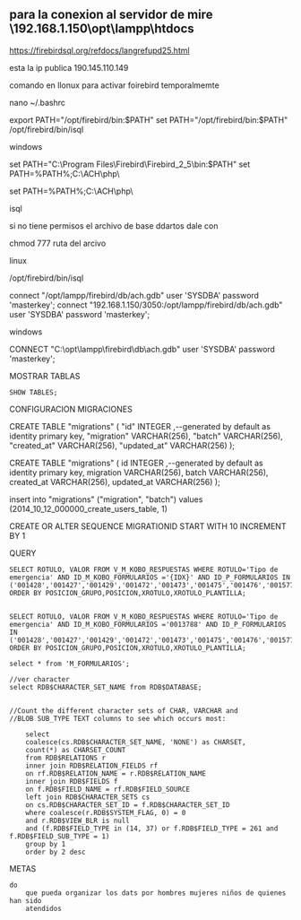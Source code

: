## para la conexion al servidor de mire \\192.168.1.150\opt\lampp\htdocs

https://firebirdsql.org/refdocs/langrefupd25.html

esta la ip publica 190.145.110.149


comando en llonux para activar foirebird temporalmemte

nano ~/.bashrc

export PATH="/opt/firebird/bin:$PATH"
set PATH="/opt/firebird/bin:$PATH"
/opt/firebird/bin/isql

windows

set PATH="C:\Program Files\Firebird\Firebird_2_5\bin:$PATH"
set PATH=%PATH%;C:\ACH\php\

set PATH=%PATH%;C:\ACH\php\


isql

si no tiene permisos el archivo de base ddartos dale con 

chmod 777 ruta del arcivo

linux 

/opt/firebird/bin/isql

connect "/opt/lampp/firebird/db/ach.gdb" user 'SYSDBA' password 'masterkey';
connect "192.168.1.150/3050:/opt/lampp/firebird/db/ach.gdb" user 'SYSDBA' password 'masterkey';

windows

CONNECT "C:\opt\lampp\firebird\db\ach.gdb" user 'SYSDBA' password 'masterkey';

MOSTRAR TABLAS

    SHOW TABLES;

CONFIGURACION MIGRACIONES



CREATE TABLE "migrations" (
"id"  INTEGER ,--generated by default as identity primary key,
"migration" VARCHAR(256),
"batch" VARCHAR(256),
"created_at" VARCHAR(256),
"updated_at" VARCHAR(256)
);

CREATE TABLE "migrations" (
id  INTEGER ,--generated by default as identity primary key,
migration VARCHAR(256),
batch VARCHAR(256),
created_at VARCHAR(256),
updated_at VARCHAR(256)
);

insert into "migrations" ("migration", "batch") values (2014_10_12_000000_create_users_table, 1)

CREATE OR ALTER SEQUENCE MIGRATIONID
  START WITH 10
  INCREMENT BY 1

QUERY

    SELECT ROTULO, VALOR FROM V_M_KOBO_RESPUESTAS WHERE ROTULO='Tipo de emergencia' AND ID_M_KOBO_FORMULARIOS ='{IDX}' AND ID_P_FORMULARIOS IN ('001428','001427','001429','001472','001473','001475','001476','001577','001486','001484','001485') ORDER BY POSICION_GRUPO,POSICION,XROTULO,XROTULO_PLANTILLA;


    SELECT ROTULO, VALOR FROM V_M_KOBO_RESPUESTAS WHERE ROTULO='Tipo de emergencia' AND ID_M_KOBO_FORMULARIOS ='0013788' AND ID_P_FORMULARIOS IN ('001428','001427','001429','001472','001473','001475','001476','001577','001486','001484','001485') ORDER BY POSICION_GRUPO,POSICION,XROTULO,XROTULO_PLANTILLA;

    select * from 'M_FORMULARIOS';

    //ver character
    select RDB$CHARACTER_SET_NAME from RDB$DATABASE;


    //Count the different character sets of CHAR, VARCHAR and 
    //BLOB SUB_TYPE TEXT columns to see which occurs most:

        select 
        coalesce(cs.RDB$CHARACTER_SET_NAME, 'NONE') as CHARSET, 
        count(*) as CHARSET_COUNT
        from RDB$RELATIONS r
        inner join RDB$RELATION_FIELDS rf
        on rf.RDB$RELATION_NAME = r.RDB$RELATION_NAME
        inner join RDB$FIELDS f 
        on f.RDB$FIELD_NAME = rf.RDB$FIELD_SOURCE
        left join RDB$CHARACTER_SETS cs
        on cs.RDB$CHARACTER_SET_ID = f.RDB$CHARACTER_SET_ID 
        where coalesce(r.RDB$SYSTEM_FLAG, 0) = 0
        and r.RDB$VIEW_BLR is null
        and (f.RDB$FIELD_TYPE in (14, 37) or f.RDB$FIELD_TYPE = 261 and f.RDB$FIELD_SUB_TYPE = 1)
        group by 1
        order by 2 desc

METAS

    do
        que pueda organizar los dats por hombres mujeres niños de quienes han sido
        atendidos

